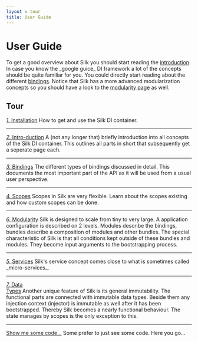 ```yaml
---
layout : tour
title: User Guide
---
```


# User Guide
<abstract>
To get a good overview about Silk you should start reading the <a href="intro.html">introduction</a>.
In case you know the _google guice_ DI framework a lot of the concepts should be quite familiar for you. 
You could directly start reading about the different <a href="binds.html">bindings</a>. 
Notice that Silk has a more advanced modularization concepts so you should have a look to the <a href="modularity.html">modularity page</a> as well. 
</abstract>

## Tour
<a href="/userguide/install.html" class="book list c-docs"><span class="icon-save"></span><em>1.</em> Installation</a>
How to get and use the Silk DI container.

<hr/>
<a href="/userguide/intro.html" class="book list c-docs"><span class="icon-lightbulb"></span><em>2.</em> Intro-duction</a>
A (not any longer that) briefly introduction into all concepts of the Silk DI container. 
This outlines all parts in short that subsequently get a seperate page each.

<hr/>
<a href="/userguide/binds.html" class="book list c-docs"><span class="icon-random"></span><em>3.</em> Bindings</a>
The different types of bindings discussed in detail. 
This documents the most important part of the API as it will be used from a usual user perspective.

<hr/>
<a href="/userguide/scopes.html" class="book list c-docs"><span class="icon-eye-open"></span><em>4.</em> Scopes</a>
Scopes in Silk are very flexible. Learn about the scopes existing and how custom scopes can be done. 

<hr/>
<a href="/userguide/modularity.html" class="book list c-docs"><span class="icon-th-large"></span><em>6.</em> Modularity</a>
Silk is designed to scale from tiny to very large. A application configuration is described on 2 levels. 
Modules describe the bindings, bundles describe a composition of modules and other bundles.
The special characteristic of Silk is that all conditions kept outside of these bundles and modules. 
They become input arguments to the bootstrapping process.

<hr/>
<a href="/userguide/services.html" class="book list c-docs"><span class="icon-briefcase"></span><em>5.</em> Services</a>
Silk's service concept comes close to what is sometimes called _micro-services_. 

<hr/>
<a href="/userguide/data.html" class="book list c-docs"><span class="icon-exchange"></span><em>7.</em> Data<br/>Types</a>
Another unique feature of Silk is its general immutability. The functional parts are connected with immutable data types.
Beside them any injection context (injector) is immutable as well after it has been bootstrapped. Thereby Silk
becomes a nearly functional behaviour. The state manages by scopes is the only exception to this. 

<hr/>
<a class="next list" href="snippets.html"><span class="icon-reorder"></span> Show me some code...</a>
Some prefer to just see some code. Here you go...
